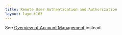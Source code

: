 ```yaml
---
title: Remote User Authentication and Authorization
layout: layout163
---
```

See <a href="/docs/16.3/overview-of-account-management/">Overview of Account Management</a> instead.
